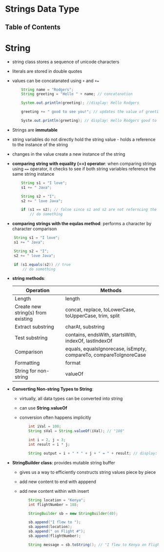 # Strings Data Type

## Table of Contents

# String

- string class stores a sequence of unicode characters
- literals are stored in double quotes
- values can be concatanated using `+` and `+=`

  ```java
      String name = "Rodgers";
      String greeting = "Hello " + name; // concatanation

      System.out.println(greeting); //display: Hello Rodgers

      greeting += " good to see you!"; // updates the value of greeting

      Syste.out.println(greeting); // display: Hello Rodgers good to see you!
  ```

* Strings are **immutable**
* string variables do not directly hold the string value - holds a reference to the instance of the string
* changes in the value create a new instance of the string
* **comparing string with equality (==) operator**: when comparing strings using `==` operator, it checks to see if both string variables reference the same string instance

  ```java
      String s1 = "I love";
      s1 += " Java";

      String s2 = "I";
      s2 += " love Java";

      if (s1 == s2); // false since s1 and s2 are not referncing the same instance
          // do something
  ```

* **comparing strings with the equlas method**: performs a character by character comparison

```java
    String s1 = "I love";
    s1 += " Java";

    String s2 = "I";
    s2 += " love Java";

    if (s1.equals(s2)) // true
        // do something
```

- **string methods**:

  | Operation                          | Methods                                                           |
  | ---------------------------------- | ----------------------------------------------------------------- |
  | Length                             | length                                                            |
  | Create new string(s) from existing | concat, replace, toLowerCase, toUpperCase, trim, split            |
  | Extract substring                  | charAt, substring                                                 |
  | Test substring                     | contains, endsWith, startsWith, indexOf, lastIndexOf              |
  | Comparison                         | equals, equalsIgnorecase, isEmpty, compareTo, compareToIgnoreCase |
  | Formatting                         | format                                                            |
  | String for non-string              | valueOf                                                           |

* **Converting Non-string Types to String**:

  - virtually, all data types can be converted into string
  - can use **String.valueOf**
  - conversion often happens implicitly

    ```java
        int iVal = 100;
        String sVal = String.valueOf(iVal); // "100"

        int i = 2, j = 3;
        int result = i * j;

        String output = i + " * " + j + " = " + result; // display: 2 * 3 = 6
    ```

* **StringBuilder class**: provides mutable string buffer

  - gives us a way to efficiently constructs string values piece by piece
  - add new content to end with apppend
  - add new content within with insert

    ```java
        String location = "Kenya";
        int flightNumber = 188;

        StringBuilder sb = new StringBuilder(40);

        sb.append("I flew to ");
        sb.append(location);
        sb.append(" on Flight #");
        sb.append(flightNumber);

        String message = sb.toString(); // "I flew to Kenya on Flight #188"
    ```
